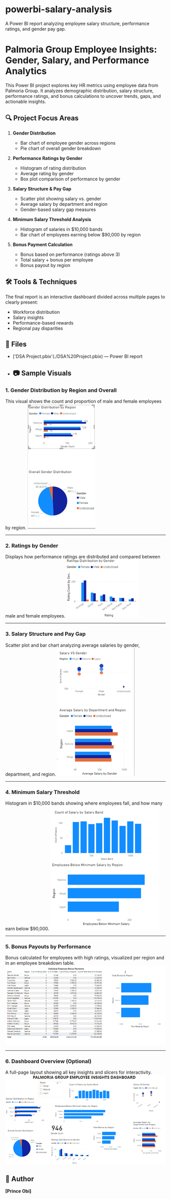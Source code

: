 # powerbi-salary-analysis
A Power BI report analyzing employee salary structure, performance ratings, and gender pay gap.
# Palmoria Group Employee Insights: Gender, Salary, and Performance Analytics

This Power BI project explores key HR metrics using employee data from Palmoria Group. It analyzes demographic distribution, salary structure, performance ratings, and bonus calculations to uncover trends, gaps, and actionable insights.

## 🔍 Project Focus Areas

1. **Gender Distribution**
   - Bar chart of employee gender across regions
   - Pie chart of overall gender breakdown

2. **Performance Ratings by Gender**
   - Histogram of rating distribution
   - Average rating by gender
   - Box plot comparison of performance by gender

3. **Salary Structure & Pay Gap**
   - Scatter plot showing salary vs. gender
   - Average salary by department and region
   - Gender-based salary gap measures

4. **Minimum Salary Threshold Analysis**
   - Histogram of salaries in $10,000 bands
   - Bar chart of employees earning below $90,000 by region

5. **Bonus Payment Calculation**
   - Bonus based on performance (ratings above 3)
   - Total salary + bonus per employee
   - Bonus payout by region

## 🛠️ Tools & Techniques

The final report is an interactive dashboard divided across multiple pages to clearly present:
- Workforce distribution
- Salary insights
- Performance-based rewards
- Regional pay disparities

## 📁 Files

- ['DSA Project.pbix'(./DSA%20Project.pbix) — Power BI report
- ## 📷 Sample Visuals

### 1. Gender Distribution by Region and Overall
This visual shows the count and proportion of male and female employees by region.
![Gender Distribution](screenshots/gender-distribution.png)

---

### 2. Ratings by Gender
Displays how performance ratings are distributed and compared between male and female employees.
![Ratings by Gender](screenshots/ratings-by-gender.png)

---

### 3. Salary Structure and Pay Gap
Scatter plot and bar chart analyzing average salaries by gender, department, and region.
![Salary Structure](screenshots/salary-structure.png)

---

### 4. Minimum Salary Threshold
Histogram in $10,000 bands showing where employees fall, and how many earn below $90,000.
![Minimum Salary Threshold](screenshots/min-salary-threshold.png)

---

### 5. Bonus Payouts by Performance
Bonus calculated for employees with high ratings, visualized per region and in an employee breakdown table.
![Bonus Payouts](screenshots/bonus-payouts.png)

---

### 6. Dashboard Overview (Optional)
A full-page layout showing all key insights and slicers for interactivity.
![Dashboard Overview](screenshots/dashboard-overview.png)


## 👤 Author

**[Prince Obi]**  













